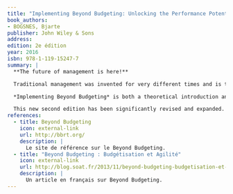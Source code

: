 ```yaml
---
title: "Implementing Beyond Budgeting: Unlocking the Performance Potential"
book_authors:
- BOGSNES, Bjarte
publisher: John Wiley & Sons
address:
edition: 2e édition
year: 2016
isbn: 978-1-119-15247-7
summary: |
  **The future of management is here!**

  Traditional management was invented for very different times and is today in serious trouble. The level of volatility, uncertainty, complexity and ambiguity in business environments is record high. People’s expectations towards their employers and leaders have also radically changed. A number of organizations are exploring management innovation that can help them not just coping but thriving and out-performing in these new and different realities. Beyond Budgeting may be the most important new idea out there addressing these radical changes, due to its broad scope and coherent approach. Abolishing the traditional, detailed annual budget is necessary, but not sufficient. Organizations on the journey are questioning their old leadership beliefs and are tearing up their old command-and-control management models, with “agile” and “human” as the foundation for a new start.

  *Implementing Beyond Budgeting* is both a theoretical introduction and a practical guide to bringing such a more empowered and adaptive management model to life. Drawing on the author’s twenty years of Beyond Budgeting experience, this book not only demonstrates the serious problems with traditional management through numerous practical examples. It also follows several companies on their Beyond Budgeting journey, including Scandinavia’s largest company Statoil where the author has been heading up implementation since 2005. You'll get a first-hand glimpse at the reality of transitioning a large multinational company, and gain a real-world perspective on what successful implementation entails.

  This new second edition has been significantly revised and expanded. It covers the amazing development of the Beyond Budgeting movement and how the Statoil implementation journey has continued since the first edition of this book was published in 2009, sustaining major events like for instance the 2015 oil price crash. A new chapter on “Beyond Budgeting and Agile” has also been added. New implementation experiences, great new case stories, new management innovation examples and management metaphors (traffic controls!) are introduced, as well as the author’s latest reflections on a range of management issues including target setting, forecasting, performance evaluation and incentives.
references:
  - title: Beyond Budgeting
    icon: external-link
    url: http://bbrt.org/
    description: |
      Le site de référence sur le Beyond Budgeting.
  - title: "Beyond Budgeting : Budgétisation et Agilité"
    icon: external-link
    url: http://blog.soat.fr/2013/11/beyond-budgeting-budgetisation-et-agilite/
    description: |
      Un article en français sur Beyond Budgeting.
---
```

